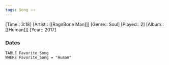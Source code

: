 ```yaml
---
tags: Song ⭐⭐ 
---
```

[Time:: 3:18]
[Artist:: [[RagnBone Man]]]
[Genre:: Soul]
[Played:: 2]
[Album:: [[Human]]]
[Year:: 2017]
### Dates
````dataview
TABLE Favorite_Song
WHERE Favorite_Song = "Human"
````